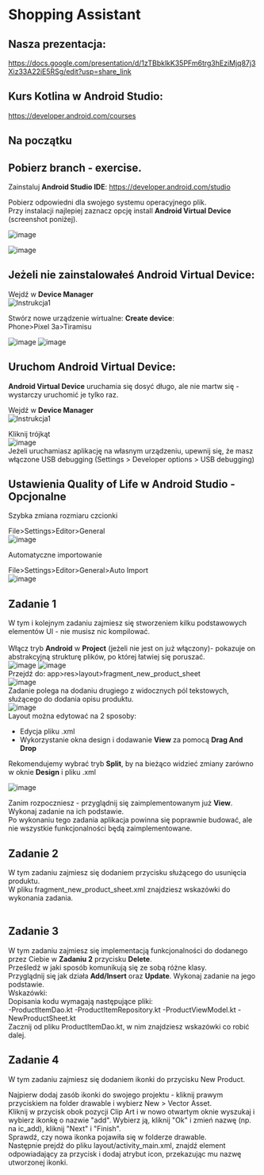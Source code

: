 # Shopping Assistant
## Nasza prezentacja: 
https://docs.google.com/presentation/d/1zTBbklkK35PFm6trg3hEziMjq87j3Xiz33A22iE5RSg/edit?usp=share_link

## Kurs __Kotlina__ w __Android Studio__:
https://developer.android.com/courses
## Na początku
## Pobierz branch - exercise.</br>

Zainstaluj __Android Studio IDE__: https://developer.android.com/studio

Pobierz odpowiedni dla swojego systemu operacyjnego plik.</br>
Przy instalacji najlepiej zaznacz opcję install __Android Virtual Device__ (screenshot poniżej).</br>

![image](https://github.com/maciejdyrdal/shopping-assistant/assets/115181486/2ea77b95-82b2-4ce0-a5c4-ca85545041dd)

![image](https://github.com/maciejdyrdal/shopping-assistant/assets/115181486/7ad4f84f-782a-4a87-816e-aec8d1492b8f)

## Jeżeli nie zainstalowałeś __Android Virtual Device__:</br>
Wejdź w __Device Manager__<br/>
![Instrukcja1](https://github.com/maciejdyrdal/shopping-assistant/assets/115181486/18e88d88-8380-476d-ae1e-797a2307b7ca)

Stwórz nowe urządzenie wirtualne: __Create device__:</br>
Phone>Pixel 3a>Tiramisu

![image](https://github.com/maciejdyrdal/shopping-assistant/assets/115181486/e39e5825-b7cd-410c-b797-1213a9532057)
![image](https://github.com/maciejdyrdal/shopping-assistant/assets/115181486/70e722e6-e10b-4432-91e6-7f39aa4532fb)

## Uruchom __Android Virtual Device__:</br>
__Android Virtual Device__ uruchamia się dosyć długo, ale nie martw się - wystarczy uruchomić je tylko raz.</br>

Wejdź w __Device Manager__<br/>
![Instrukcja1](https://github.com/maciejdyrdal/shopping-assistant/assets/115181486/18e88d88-8380-476d-ae1e-797a2307b7ca)

Kliknij trójkąt<br/>
![image](https://github.com/maciejdyrdal/shopping-assistant/assets/115181486/608c5e34-4292-4d20-94f7-9fe569d6c7e0)
<br>
Jeżeli uruchamiasz aplikację na własnym urządzeniu, upewnij się, że masz włączone USB debugging (Settings > Developer options > USB debugging)<br>


## Ustawienia Quality of Life w Android Studio - Opcjonalne
Szybka zmiana rozmiaru czcionki</br>

File>Settings>Editor>General</br>
![image](https://github.com/maciejdyrdal/shopping-assistant/assets/115181486/08babd63-2d5c-4eac-bc91-76fc769fd5a2)

Automatyczne importowanie</br>

File>Settings>Editor>General>Auto Import</br>
![image](https://github.com/maciejdyrdal/shopping-assistant/assets/115181486/c2aa87f8-28cf-44f4-9a72-071d556790ea)


## Zadanie 1
W tym i kolejnym zadaniu zajmiesz się stworzeniem kilku podstawowych elementów UI - nie musisz nic kompilować.</br>
</br>
Włącz tryb __Android__ w __Project__ (jeżeli nie jest on już włączony)- pokazuje on abstrakcyjną strukturę plików, po której łatwiej się poruszać.</br>
![image](https://github.com/maciejdyrdal/shopping-assistant/assets/115181486/78d2ccdd-8ff0-4e30-870f-fa8207d192e7)
![image](https://github.com/maciejdyrdal/shopping-assistant/assets/115181486/fa7518de-a8c7-438e-8ff8-a2743e872d05)
</br>
Przejdź do: app>res>layout>fragment_new_product_sheet</br>
![image](https://github.com/maciejdyrdal/shopping-assistant/assets/115181486/67a7c816-1037-4391-9aa8-ab4a0d211921)
</br>
Zadanie polega na dodaniu drugiego z widocznych pól tekstowych, służącego do dodania opisu produktu.</br>
![image](https://github.com/maciejdyrdal/shopping-assistant/assets/115181486/dc2b6ba4-1bab-401b-b4ee-036e996425b9)
</br>
Layout można edytować na 2 sposoby:</br>
- Edycja pliku .xml
- Wykorzystanie okna design i dodawanie __View__ za pomocą __Drag And Drop__

Rekomendujemy wybrać tryb __Split__, by na bieżąco widzieć zmiany zarówno w oknie __Design__ i pliku .xml</br>

![image](https://github.com/maciejdyrdal/shopping-assistant/assets/115181486/6639f74d-cbd9-4b57-b168-12b8d62ceab2)

Zanim rozpoczniesz - przyglądnij się zaimplementowanym już __View__. Wykonaj zadanie na ich podstawie.</br> 
Po wykonaniu tego zadania aplikacja powinna się poprawnie budować, ale nie wszystkie funkcjonalności będą zaimplementowane.<br>

## Zadanie 2
W tym zadaniu zajmiesz się dodaniem przycisku służącego do usunięcia produktu.<br>
W pliku fragment_new_product_sheet.xml znajdziesz wskazówki do wykonania zadania.<br>
</br>

## Zadanie 3
W tym zadaniu zajmiesz się implementacją funkcjonalności do dodanego przez Ciebie w __Zadaniu 2__ przycisku __Delete__.</br>
Prześledź w jaki sposób komunikują się ze sobą różne klasy.</br>
Przyglądnij się jak działa __Add/Insert__ oraz __Update__. Wykonaj zadanie na jego podstawie.</br>
Wskazówki:</br>
Dopisania kodu wymagają następujące pliki:</br>
-ProductItemDao.kt
-ProductItemRepository.kt
-ProductViewModel.kt
-NewProductSheet.kt<br>
Zacznij od pliku ProductItemDao.kt, w nim znajdziesz wskazówki co robić dalej.<br>

## Zadanie 4
W tym zadaniu zajmiesz się dodaniem ikonki do przycisku New Product.</br>

Najpierw dodaj zasób ikonki do swojego projektu - kliknij prawym przyciskiem na folder drawable i wybierz New > Vector Asset.</br>
Kliknij w przycisk obok pozycji Clip Art i w nowo otwartym oknie wyszukaj i wybierz ikonkę o nazwie "add". Wybierz ją, kliknij "Ok" i zmień nazwę (np. na ic_add), kliknij "Next" i "Finish".</br>
Sprawdź, czy nowa ikonka pojawiła się w folderze drawable.</br>
Następnie prejdź do pliku layout/activity_main.xml, znajdź element odpowiadający za przycisk i dodaj atrybut icon, przekazując mu nazwę utworzonej ikonki.<br>

